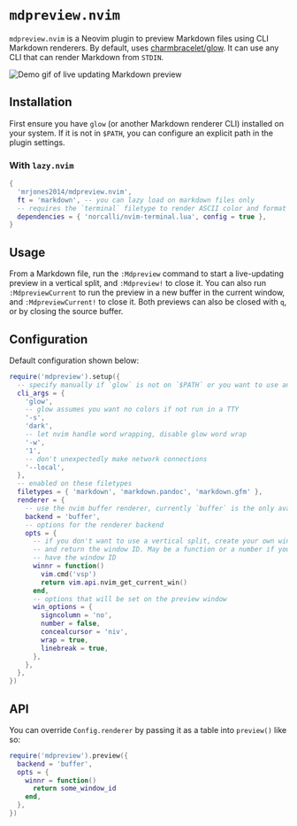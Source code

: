 # `mdpreview.nvim`

`mdpreview.nvim` is a Neovim plugin to preview Markdown files using CLI Markdown renderers. By default, uses [charmbracelet/glow](https://github.com/charmbracelet/glow).
It can use any CLI that can render Markdown from `STDIN`.

![Demo gif of live updating Markdown preview](https://user-images.githubusercontent.com/8648891/258194101-9e78b245-3f3e-4bb5-a7de-c8cf513832c1.gif)

## Installation

First ensure you have `glow` (or another Markdown renderer CLI) installed on your system. If it is not in `$PATH`, you can configure an explicit path in the plugin settings.

### With `lazy.nvim`

```lua
{
  'mrjones2014/mdpreview.nvim',
  ft = 'markdown', -- you can lazy load on markdown files only
  -- requires the `terminal` filetype to render ASCII color and format codes
  dependencies = { 'norcalli/nvim-terminal.lua', config = true },
}
```

## Usage

From a Markdown file, run the `:Mdpreview` command to start a live-updating preview in a vertical split, and `:Mdpreview!` to close it.
You can also run `:MdpreviewCurrent` to run the preview in a new buffer in the current window, and `:MdpreviewCurrent!` to close it.
Both previews can also be closed with `q`, or by closing the source buffer.

## Configuration

Default configuration shown below:

```lua
require('mdpreview').setup({
  -- specify manually if `glow` is not on `$PATH` or you want to use another CLI, or use different args
  cli_args = {
    'glow',
    -- glow assumes you want no colors if not run in a TTY
    '-s',
    'dark',
    -- let nvim handle word wrapping, disable glow word wrap
    '-w',
    '1',
    -- don't unexpectedly make network connections
    '--local',
  },
  -- enabled on these filetypes
  filetypes = { 'markdown', 'markdown.pandoc', 'markdown.gfm' },
  renderer = {
    -- use the nvim buffer renderer, currently `buffer` is the only available backend
    backend = 'buffer',
    -- options for the renderer backend
    opts = {
      -- if you don't want to use a vertical split, create your own window
      -- and return the window ID. May be a function or a number if you already
      -- have the window ID
      winnr = function()
        vim.cmd('vsp')
        return vim.api.nvim_get_current_win()
      end,
      -- options that will be set on the preview window
      win_options = {
        signcolumn = 'no',
        number = false,
        concealcursor = 'niv',
        wrap = true,
        linebreak = true,
      },
    },
  },
})
```

## API

You can override `Config.renderer` by passing it as a table into `preview()` like so:

```lua
require('mdpreview').preview({
  backend = 'buffer',
  opts = {
    winnr = function()
      return some_window_id
    end,
  },
})
```
